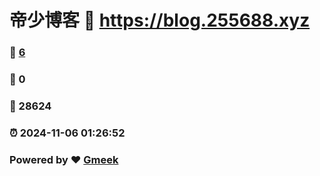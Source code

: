 # 帝少博客 :link: https://blog.255688.xyz 
### :page_facing_up: [6](https://blog.255688.xyz/tag.html) 
### :speech_balloon: 0 
### :hibiscus: 28624 
### :alarm_clock: 2024-11-06 01:26:52 
### Powered by :heart: [Gmeek](https://github.com/Meekdai/Gmeek)
